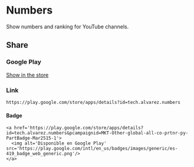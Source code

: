 # Numbers

Show numbers and ranking for YouTube channels.


## Share

### Google Play

[Show in the store](https://play.google.com/store/apps/details?id=tech.alvarez.numbers)

### Link

    https://play.google.com/store/apps/details?id=tech.alvarez.numbers

#### Badge

    <a href='https://play.google.com/store/apps/details?id=tech.alvarez.numbers&pcampaignid=MKT-Other-global-all-co-prtnr-py-PartBadge-Mar2515-1'>
      <img alt='Disponible en Google Play' src='https://play.google.com/intl/en_us/badges/images/generic/es-419_badge_web_generic.png'/>
    </a>